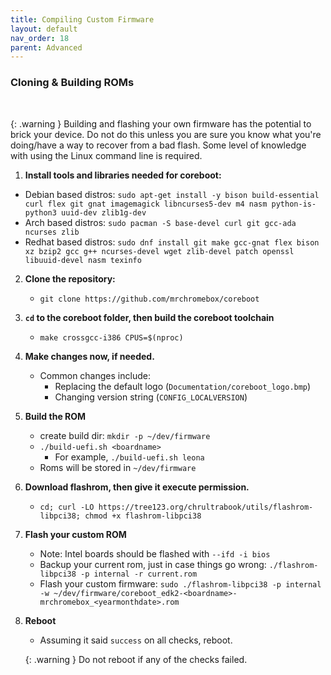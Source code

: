 ```yaml
---
title: Compiling Custom Firmware
layout: default
nav_order: 18
parent: Advanced
---
```


### Cloning & Building ROMs

<br>

{: .warning }
Building and flashing your own firmware has the potential to brick your device. Do not do this unless you are sure you know what you're doing/have a way to recover from a bad flash. Some level of knowledge with using the Linux command line is required.

1. **Install tools and libraries needed for coreboot:**
  * Debian based distros: `sudo apt-get install -y bison build-essential curl flex git gnat imagemagick libncurses5-dev m4 nasm python-is-python3 uuid-dev zlib1g-dev`
  * Arch based distros: `sudo pacman -S base-devel curl git gcc-ada ncurses zlib`
  * Redhat based distros: `sudo dnf install git make gcc-gnat flex bison xz bzip2 gcc g++ ncurses-devel wget zlib-devel patch openssl libuuid-devel nasm texinfo`
2. **Clone the repository:**
    * `git clone https://github.com/mrchromebox/coreboot`
3. **`cd` to the coreboot folder, then build the coreboot toolchain**
    * `make crossgcc-i386 CPUS=$(nproc)`
4. **Make changes now, if needed.**
    * Common changes include:
        * Replacing the default logo (`Documentation/coreboot_logo.bmp`)
        * Changing version string (`CONFIG_LOCALVERSION`)
5. **Build the ROM**
    * create build dir: `mkdir -p ~/dev/firmware`
    * `./build-uefi.sh <boardname>`
      * For example, `./build-uefi.sh leona`
    * Roms will be stored in `~/dev/firmware`
6. **Download flashrom, then give it execute permission.**
    * `cd; curl -LO https://tree123.org/chrultrabook/utils/flashrom-libpci38; chmod +x flashrom-libpci38`
7. **Flash your custom ROM**
    * Note: Intel boards should be flashed with `--ifd -i bios`
    * Backup your current rom, just in case things go wrong: `./flashrom-libpci38 -p internal -r current.rom`
    * Flash your custom firmware: `sudo ./flashrom-libpci38 -p internal -w ~/dev/firmware/coreboot_edk2-<boardname>-mrchromebox_<yearmonthdate>.rom` 
8. **Reboot**
    * Assuming it said `success` on all checks, reboot.

   {: .warning }
    Do not reboot if any of the checks failed. 
